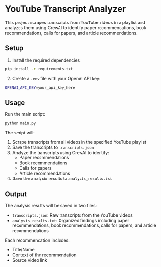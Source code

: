 # YouTube Transcript Analyzer

This project scrapes transcripts from YouTube videos in a playlist and analyzes them using CrewAI to identify paper recommendations, book recommendations, calls for papers, and article recommendations.

## Setup

1. Install the required dependencies:
```bash
pip install -r requirements.txt
```

2. Create a `.env` file with your OpenAI API key:
```bash
OPENAI_API_KEY=your_api_key_here
```

## Usage

Run the main script:
```bash
python main.py
```

The script will:
1. Scrape transcripts from all videos in the specified YouTube playlist
2. Save the transcripts to `transcripts.json`
3. Analyze the transcripts using CrewAI to identify:
   - Paper recommendations
   - Book recommendations
   - Calls for papers
   - Article recommendations
4. Save the analysis results to `analysis_results.txt`

## Output

The analysis results will be saved in two files:
- `transcripts.json`: Raw transcripts from the YouTube videos
- `analysis_results.txt`: Organized findings including paper recommendations, book recommendations, calls for papers, and article recommendations

Each recommendation includes:
- Title/Name
- Context of the recommendation
- Source video link 